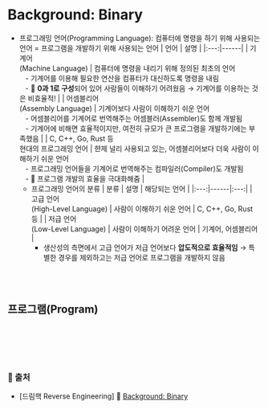 # Background: Binary

* 프로그래밍 언어(Programming Language): 컴퓨터에 명령을 하기 위해 사용되는 언어 = 프로그램을 개발하기 위해 사용되는 언어
    | 언어 | 설명 |
    |:---:|------|
    | 기계어 <br/> (Machine Language) | 컴퓨터에 명령을 내리기 위해 정의된 최초의 언어 <br/> &nbsp;&nbsp; - 기계어를 이용해 필요한 연산을 컴퓨터가 대신하도록 명령을 내림 <br/> &nbsp;&nbsp; - 📌 **0과 1로 구성**되어 있어 사람들이 이해하기 어려웠음 → 기계어를 이용하는 것은 비효율적! |
    | 어셈블리어 <br/> (Assembly Language) | 기계어보다 사람이 이해하기 쉬운 언어 <br/> &nbsp;&nbsp; - 어셈블리어를 기계어로 번역해주는 어셈블러(Assembler)도 함께 개발됨 <br/> &nbsp;&nbsp; - 기계어에 비해면 효율적이지만, 여전히 규모가 큰 프로그램을 개발하기에는 부족했음 |
    | C, C++, Go, Rust 등 <br> 현대의 프로그래밍 언어 | 햔제 널리 사용되고 있는, 어셈블리어보다 더욱 사람이 이해하기 쉬운 언어 <br/> &nbsp;&nbsp; - 프로그래밍 언어들을 기계어로 번역해주는 컴파일러(Compiler)도 개발됨 <br/> &nbsp;&nbsp; - 📌 프로그램 개발의 효율을 극대화해줌 |
    - 프로그래밍 언어의 분류
        | 분류 | 설명 | 해당되는 언어 |
        |:---:|------|:---:|
        | 고급 언어 <br/> (High-Level Language) | 사람이 이해하기 쉬운 언어 | C, C++, Go, Rust 등 |
        | 저급 언어 <br/> (Low-Level Language) | 사람이 이해하기 어려운 언어 | 기계어, 어셈블리어 |
        + 생산성의 측면에서 고급 언어가 저급 언어보다 **압도적으로 효율적임** → 특별한 경우를 제외하고는 저급 언어로 프로그램을 개발하지 않음

<br/><br/>

## 프로그램(Program)

<br/><br/><br/><br/>
### 🔖 출처
* [드림핵 Reverse Engineering] 📌 [Background: Binary](https://dreamhack.io/lecture/courses/67)
